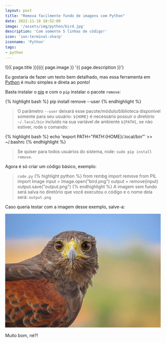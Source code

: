 ```yaml
---
layout: post
title: "Remova facilmente fundo de imagens com Python"
date: 2022-11-18 18:52:09
image: '/assets/img/python/bird.jpg'
description: 'Com somente 5 linhas de código!'
icon: 'ion:terminal-sharp'
iconname: 'Python'
tags:
- python
---
```


![{{ page.title }}]({{ page.image }} '{{ page.description }}')

Eu gostaria de fazer um texto bem detalhado, mas essa ferramenta em [Python](https://terminalroot.com.br/tags#python) é muito simples e direta ao ponto!

Basta instalar o [pip](https://pypi.org/project/pip/) e com o `pip` instalar o pacote `remove`:

{% highlight bash %}
pip install remove --user
{% endhighlight %}
> O parâmetro `--user` deixará esse pacote/módulo/biblioteca disponível somente para seu usuário: `${HOME}` é necessário possuir o diretório `~/.local/bin` incluido na sua variável de ambiente `${PATH}`, se não estiver, rode o comando: 

{% highlight bash %}
echo 'export PATH="${PATH}:${HOME}/.local/bin"' >> ~/.bashrc
{% endhighlight %}
> Se quiser para todos usuários do sistema, rode: `sudo pip install remove`.


Agora é só criar um código básico, exemplo:

> `code.py`
{% highlight python %}
from rembg import remove
from PIL import Image
input = Image.open("bird.png")
output = remove(input)
output.save("output.png")
{% endhighlight %}
> A imagem sem fundo será salva no diretório que você executou o código e o nome dela será: `output.png`

Caso queria testar com a imagem desse exemplo, salve-a:

![bird.png](/assets/img/python/bird.png) 

Muito bom, né?!



